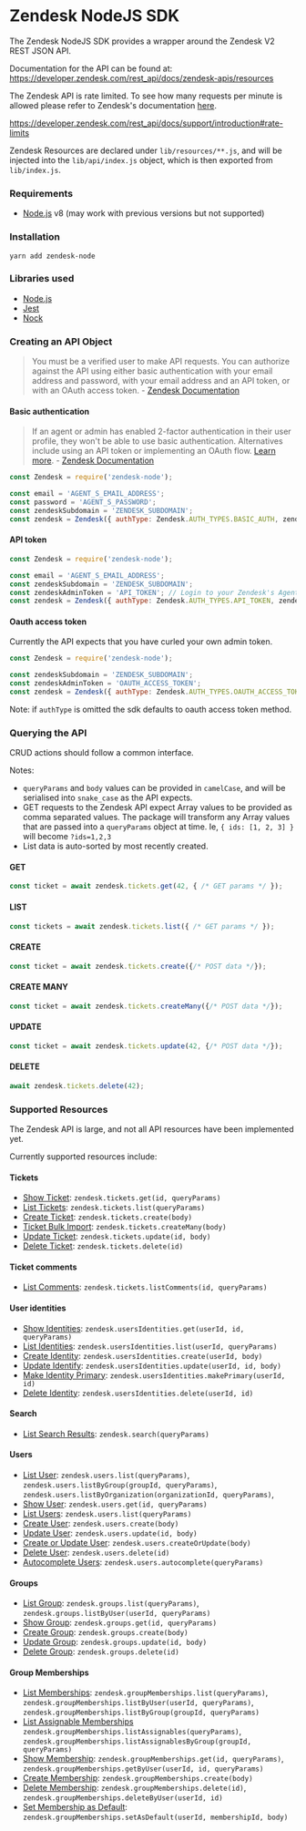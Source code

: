 # Zendesk NodeJS SDK

The Zendesk NodeJS SDK provides a wrapper around the Zendesk V2 REST JSON API.

Documentation for the API can be found at: https://developer.zendesk.com/rest_api/docs/zendesk-apis/resources

The Zendesk API is rate limited. To see how many requests per minute is allowed please refer to Zendesk's documentation [here](https://developer.zendesk.com/rest_api/docs/support/introduction#rate-limits).

https://developer.zendesk.com/rest_api/docs/support/introduction#rate-limits

Zendesk Resources are declared under `lib/resources/**.js`, and will be injected into the `lib/api/index.js` object, which is then exported from `lib/index.js`.

### Requirements
 - [Node.js](https://nodejs.org/en/) v8 (may work with previous versions but not supported)

### Installation
`yarn add zendesk-node`

### Libraries used
* [Node.js](https://nodejs.org/en/)
* [Jest](https://jestjs.io/)
* [Nock](https://github.com/nock/nock)

### Creating an API Object

> You must be a verified user to make API requests. You can authorize against the API using either basic authentication with your email address and password, with your email address and an API token, or with an OAuth access token. - [Zendesk Documentation](https://developer.zendesk.com/rest_api/docs/support/introduction#security-and-authentication)

#### Basic authentication

> If an agent or admin has enabled 2-factor authentication in their user profile, they won't be able to use basic authentication. Alternatives include using an API token or implementing an OAuth flow. [Learn more](https://develop.zendesk.com/hc/en-us/articles/360001074508). - [Zendesk Documentation](https://developer.zendesk.com/rest_api/docs/support/introduction#basic-authentication)

```js
const Zendesk = require('zendesk-node');

const email = 'AGENT_S_EMAIL_ADDRESS';
const password = 'AGENT_S_PASSWORD';
const zendeskSubdomain = 'ZENDESK_SUBDOMAIN';
const zendesk = Zendesk({ authType: Zendesk.AUTH_TYPES.BASIC_AUTH, zendeskSubdomain, email, password });
```

#### API token

```js
const Zendesk = require('zendesk-node');

const email = 'AGENT_S_EMAIL_ADDRESS';
const zendeskSubdomain = 'ZENDESK_SUBDOMAIN';
const zendeskAdminToken = 'API_TOKEN'; // Login to your Zendesk's Agent and go to Admin -> API to generate.
const zendesk = Zendesk({ authType: Zendesk.AUTH_TYPES.API_TOKEN, zendeskSubdomain, email, zendeskAdminToken });
```

#### Oauth access token
Currently the API expects that you have curled your own admin token.

```js
const Zendesk = require('zendesk-node');

const zendeskSubdomain = 'ZENDESK_SUBDOMAIN';
const zendeskAdminToken = 'OAUTH_ACCESS_TOKEN';
const zendesk = Zendesk({ authType: Zendesk.AUTH_TYPES.OAUTH_ACCESS_TOKEN, zendeskSubdomain, zendeskAdminToken });
```

Note: if `authType` is omitted the sdk defaults to oauth access token method.

### Querying the API

CRUD actions should follow a common interface.

Notes:
 - `queryParams` and `body` values can be provided in `camelCase`, and will be serialised into `snake_case` as the API expects.
 - GET requests to the Zendesk API expect Array values to be provided as comma separated values. The package will transform any Array values that are passed into a `queryParams` object at time. Ie, `{ ids: [1, 2, 3] }` will become `?ids=1,2,3`
 - List data is auto-sorted by most recently created.


#### GET
```js
const ticket = await zendesk.tickets.get(42, { /* GET params */ });
```

#### LIST
```js
const tickets = await zendesk.tickets.list({ /* GET params */ });
```

#### CREATE
```js
const ticket = await zendesk.tickets.create({/* POST data */});
```

#### CREATE MANY
```js
const ticket = await zendesk.tickets.createMany({/* POST data */});
```

#### UPDATE
```js
const ticket = await zendesk.tickets.update(42, {/* POST data */});
```

#### DELETE
```js
await zendesk.tickets.delete(42);
```

### Supported Resources
The Zendesk API is large, and not all API resources have been implemented yet.

Currently supported resources include:

#### Tickets
 - [Show Ticket](https://developer.zendesk.com/rest_api/docs/support/tickets#show-ticket): `zendesk.tickets.get(id, queryParams)`
 - [List Tickets](https://developer.zendesk.com/rest_api/docs/support/tickets#list-tickets): `zendesk.tickets.list(queryParams)`
 - [Create Ticket](https://developer.zendesk.com/rest_api/docs/support/tickets#create-ticket): `zendesk.tickets.create(body)`
 - [Ticket Bulk Import](https://developer.zendesk.com/rest_api/docs/support/ticket_import#ticket-bulk-import): `zendesk.tickets.createMany(body)`
  - [Update Ticket](https://developer.zendesk.com/rest_api/docs/support/tickets#update-ticket): `zendesk.tickets.update(id, body)`
 - [Delete Ticket](https://developer.zendesk.com/rest_api/docs/support/tickets#delete-ticket): `zendesk.tickets.delete(id)`

#### Ticket comments
 - [List Comments](https://developer.zendesk.com/rest_api/docs/support/ticket_comments#list-comments): `zendesk.tickets.listComments(id, queryParams)`

#### User identities
 - [Show Identities](https://developer.zendesk.com/rest_api/docs/support/user_identities#show-identity): `zendesk.usersIdentities.get(userId, id, queryParams)`
 - [List Identities](https://developer.zendesk.com/rest_api/docs/support/user_identities#list-identities): `zendesk.usersIdentities.list(userId, queryParams)`
 - [Create Identity](https://developer.zendesk.com/rest_api/docs/support/user_identities#create-identity): `zendesk.usersIdentities.create(userId, body)`
 - [Update Identify](https://developer.zendesk.com/rest_api/docs/support/user_identities#update-identity): `zendesk.usersIdentities.update(userId, id, body)`
 - [Make Identity Primary](https://developer.zendesk.com/rest_api/docs/support/user_identities#make-identity-primary): `zendesk.usersIdentities.makePrimary(userId, id)`
 - [Delete Identity](https://developer.zendesk.com/rest_api/docs/support/user_identities#delete-identity): `zendesk.usersIdentities.delete(userId, id)`

#### Search
 - [List Search Results](https://developer.zendesk.com/rest_api/docs/support/search#list-search-results): `zendesk.search(queryParams)`

#### Users
 - [List User](https://developer.zendesk.com/rest_api/docs/support/users#list-users): `zendesk.users.list(queryParams)`, `zendesk.users.listByGroup(groupId, queryParams)`, `zendesk.users.listByOrganization(organizationId, queryParams)`, 
 - [Show User](https://developer.zendesk.com/rest_api/docs/support/users#show-user): `zendesk.users.get(id, queryParams)`
 - [List Users](https://developer.zendesk.com/rest_api/docs/support/users#list-users): `zendesk.users.list(queryParams)`
 - [Create User](https://developer.zendesk.com/rest_api/docs/support/users#create-user): `zendesk.users.create(body)`
 - [Update User](https://developer.zendesk.com/rest_api/docs/support/users#update-user): `zendesk.users.update(id, body)`
 - [Create or Update User](https://developer.zendesk.com/rest_api/docs/support/users#create-or-update-user): `zendesk.users.createOrUpdate(body)`
 - [Delete User](https://developer.zendesk.com/rest_api/docs/support/users#delete-user): `zendesk.users.delete(id)`
 - [Autocomplete Users](https://developer.zendesk.com/rest_api/docs/support/users#autocomplete-users): `zendesk.users.autocomplete(queryParams)`

#### Groups
 - [List Group](https://developer.zendesk.com/rest_api/docs/support/groups#list-groups): `zendesk.groups.list(queryParams)`, `zendesk.groups.listByUser(userId, queryParams)`
 - [Show Group](https://developer.zendesk.com/rest_api/docs/support/groups#show-group): `zendesk.groups.get(id, queryParams)`
 - [Create Group](https://developer.zendesk.com/rest_api/docs/support/groups#create-group): `zendesk.groups.create(body)`
 - [Update Group](https://developer.zendesk.com/rest_api/docs/support/groups#update-group): `zendesk.groups.update(id, body)`
 - [Delete Group](https://developer.zendesk.com/rest_api/docs/support/groups#delete-group): `zendesk.groups.delete(id)`

#### Group Memberships
 - [List Memberships](https://developer.zendesk.com/rest_api/docs/support/group_memberships#list-memberships): `zendesk.groupMemberships.list(queryParams)`, `zendesk.groupMemberships.listByUser(userId, queryParams)`, `zendesk.groupMemberships.listByGroup(groupId, queryParams)`
 - [List Assignable Memberships](https://developer.zendesk.com/rest_api/docs/support/group_memberships#list-assignable-memberships) `zendesk.groupMemberships.listAssignables(queryParams)`, `zendesk.groupMemberships.listAssignablesByGroup(groupId, queryParams)`
 - [Show Membership](https://developer.zendesk.com/rest_api/docs/support/group_memberships#show-membership): `zendesk.groupMemberships.get(id, queryParams)`, `zendesk.groupMemberships.getByUser(userId, id, queryParams)`
 - [Create Membership](https://developer.zendesk.com/rest_api/docs/support/group_memberships#create-membership): `zendesk.groupMemberships.create(body)`
 - [Delete Membership](https://developer.zendesk.com/rest_api/docs/support/group_memberships#delete-membership): `zendesk.groupMemberships.delete(id)`, `zendesk.groupMemberships.deleteByUser(userId, id)`
 - [Set Membership as Default](https://developer.zendesk.com/rest_api/docs/support/group_memberships#set-membership-as-default): `zendesk.groupMemberships.setAsDefault(userId, membershipId, body)`